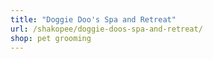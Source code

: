 ```yaml
---
title: "Doggie Doo's Spa and Retreat"
url: /shakopee/doggie-doos-spa-and-retreat/
shop: pet grooming
---
```

